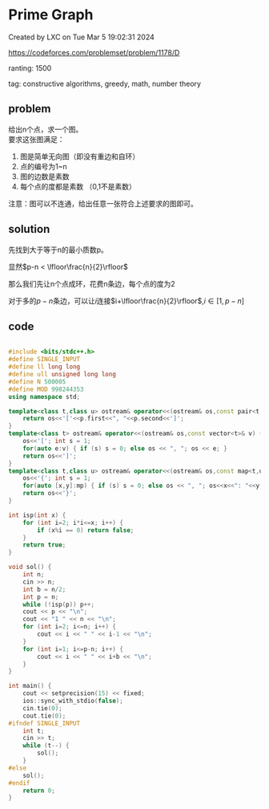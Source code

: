 # Prime Graph

Created by LXC on Tue Mar  5 19:02:31 2024

https://codeforces.com/problemset/problem/1178/D

ranting: 1500

tag: constructive algorithms, greedy, math, number theory

## problem

给出n个点，求一个图。  
要求这张图满足：
1. 图是简单无向图（即没有重边和自环）
2. 点的编号为1~n
3. 图的边数是素数
4. 每个点的度都是素数 （0,1不是素数）  

注意：图可以不连通，给出任意一张符合上述要求的图即可。

## solution

先找到大于等于n的最小质数p。

显然$p-n < \lfloor\frac{n}{2}\rfloor$

那么我们先让n个点成环，花费n条边，每个点的度为2

对于多的$p-n$条边，可以让$i$连接$i+\lfloor\frac{n}{2}\rfloor$,$i \in [1, p-n]$


## code

``` cpp

#include <bits/stdc++.h>
#define SINGLE_INPUT
#define ll long long
#define ull unsigned long long
#define N 500005
#define MOD 998244353
using namespace std;

template<class t,class u> ostream& operator<<(ostream& os,const pair<t,u>& p) {
    return os<<'['<<p.first<<", "<<p.second<<']';
}
template<class t> ostream& operator<<(ostream& os,const vector<t>& v) {
    os<<'['; int s = 1;
    for(auto e:v) { if (s) s = 0; else os << ", "; os << e; }
    return os<<']';
}
template<class t,class u> ostream& operator<<(ostream& os,const map<t,u>& mp){
    os<<'{'; int s = 1;
    for(auto [x,y]:mp) { if (s) s = 0; else os << ", "; os<<x<<": "<<y; }
    return os<<'}';
}

int isp(int x) {
    for (int i=2; i*i<=x; i++) {
        if (x%i == 0) return false;
    }
    return true;
}

void sol() {
    int n;
    cin >> n;
    int b = n/2;
    int p = n;
    while (!isp(p)) p++;
    cout << p << "\n";
    cout << "1 " << n << "\n";
    for (int i=2; i<=n; i++) {
        cout << i << " " << i-1 << "\n";
    }
    for (int i=1; i<=p-n; i++) {
        cout << i << " " << i+b << "\n";
    }
}

int main() {
    cout << setprecision(15) << fixed;
    ios::sync_with_stdio(false);
    cin.tie(0);
    cout.tie(0);
#ifndef SINGLE_INPUT
    int t;
    cin >> t;
    while (t--) {
        sol();
    }
#else
    sol();
#endif
    return 0;
}

```
